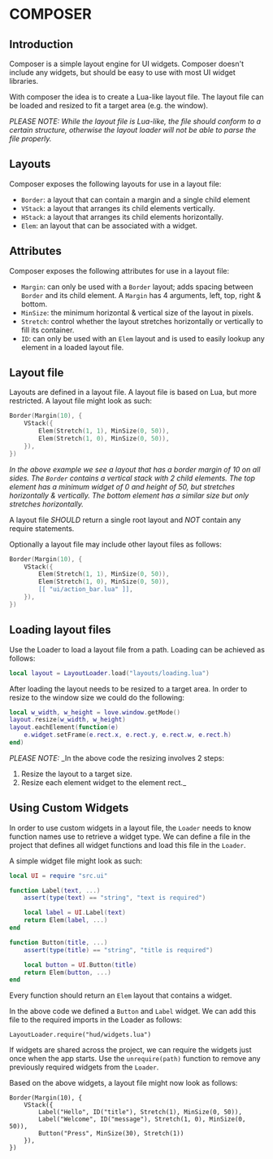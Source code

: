 # COMPOSER

## Introduction

Composer is a simple layout engine for UI widgets. Composer doesn't include 
any widgets, but should be easy to use with most UI widget libraries.

With composer the idea is to create a Lua-like layout file. The layout file 
can be loaded and resized to fit a target area (e.g. the window).

*PLEASE NOTE:*
_While the layout file is Lua-like, the file should conform to a 
certain structure, otherwise the layout loader will not be able to parse the 
file properly._

## Layouts

Composer exposes the following layouts for use in a layout file:

* `Border`: a layout that can contain a margin and a single child element
* `VStack`: a layout that arranges its child elements vertically.
* `HStack`: a layout that arranges its child elements horizontally.
* `Elem`: an layout that can be associated with a widget.

## Attributes

Composer exposes the following attributes for use in a layout file:

* `Margin`: can only be used with a `Border` layout; adds spacing between `Border` and
its child element. A `Margin` has 4 arguments, left, top, right & bottom.
* `MinSize`: the minimum horizontal & vertical size of the layout in pixels.
* `Stretch`: control whether the layout stretches horizontally or vertically to 
fill its container. 
* `ID`: can only be used with an `Elem` layout and is used to easily lookup any 
element in a loaded layout file.

## Layout file

Layouts are defined in a layout file. A layout file is based on Lua, but more 
restricted. A layout file might look as such:

```lua
Border(Margin(10), {
	VStack({
		Elem(Stretch(1, 1), MinSize(0, 50)),
		Elem(Stretch(1, 0), MinSize(0, 50)),
	}),
})
```

_In the above example we see a layout that has a border margin of 10 on all 
sides. The `Border` contains a vertical stack with 2 child elements. The top 
element has a minimum widget of 0 and height of 50, but stretches horizontally & 
vertically. The bottom element has a similar size but only stretches horizontally._

A layout file *SHOULD* return a single root layout and *NOT* contain any require 
statements. 

Optionally a layout file may include other layout files as follows:

```lua
Border(Margin(10), {
	VStack({
		Elem(Stretch(1, 1), MinSize(0, 50)),
		Elem(Stretch(1, 0), MinSize(0, 50)),
		[[ "ui/action_bar.lua" ]],
	}),
})
```

## Loading layout files

Use the Loader to load a layout file from a path. Loading can be achieved as 
follows:

```lua
local layout = LayoutLoader.load("layouts/loading.lua")
```

After loading the layout needs to be resized to a target area. In order to 
resize to the window size we could do the following:

```lua
local w_width, w_height = love.window.getMode()
layout.resize(w_width, w_height)
layout.eachElement(function(e)
	e.widget.setFrame(e.rect.x, e.rect.y, e.rect.w, e.rect.h)
end)
```

*PLEASE NOTE:*
_In the above code the resizing involves 2 steps:

1. Resize the layout to a target size.
2. Resize each element widget to the element rect._

## Using Custom Widgets

In order to use custom widgets in a layout file, the `Loader` needs to know 
function names use to retrieve a widget type. We can define a file in the 
project that defines all widget functions and load this file in the `Loader`.

A simple widget file might look as such:

```lua
local UI = require "src.ui"

function Label(text, ...)
	assert(type(text) == "string", "text is required")

	local label = UI.Label(text)
	return Elem(label, ...)
end

function Button(title, ...)
	assert(type(title) == "string", "title is required")

	local button = UI.Button(title)
	return Elem(button, ...)
end
```

Every function should return an `Elem` layout that contains a widget.

In the above code we defined a `Button` and `Label` widget. We can add this file to
the required imports in the Loader as follows:

```
LayoutLoader.require("hud/widgets.lua")
```

If widgets are shared across the project, we can require the widgets just once 
when the app starts. Use the `unrequire(path)` function to remove any previously 
required widgets from the `Loader`.

Based on the above widgets, a layout file might now look as follows:

```
Border(Margin(10), {
	VStack({
		Label("Hello", ID("title"), Stretch(1), MinSize(0, 50)),
		Label("Welcome", ID("message"), Stretch(1, 0), MinSize(0, 50)),
		Button("Press", MinSize(30), Stretch(1))
	}),
})
```

